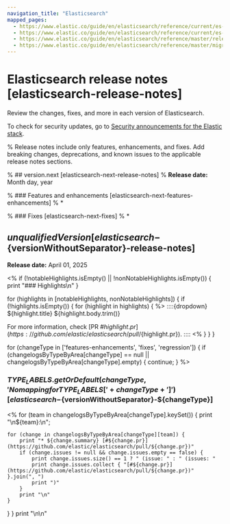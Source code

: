 ```yaml
---
navigation_title: "Elasticsearch"
mapped_pages:
  - https://www.elastic.co/guide/en/elasticsearch/reference/current/es-connectors-release-notes.html
  - https://www.elastic.co/guide/en/elasticsearch/reference/current/es-release-notes.html
  - https://www.elastic.co/guide/en/elasticsearch/reference/master/release-notes-${unqualifiedVersion}.html
  - https://www.elastic.co/guide/en/elasticsearch/reference/master/migrating-${version.major}.${version.minor}.html
---
```


# Elasticsearch release notes [elasticsearch-release-notes]

Review the changes, fixes, and more in each version of Elasticsearch.

To check for security updates, go to [Security announcements for the Elastic stack](https://discuss.elastic.co/c/announcements/security-announcements/31).

% Release notes include only features, enhancements, and fixes. Add breaking changes, deprecations, and known issues to the applicable release notes sections.

% ## version.next [elasticsearch-next-release-notes]
% **Release date:** Month day, year

% ### Features and enhancements [elasticsearch-next-features-enhancements]
% *

% ### Fixes [elasticsearch-next-fixes]
% *

## ${unqualifiedVersion} [elasticsearch-${versionWithoutSeparator}-release-notes]
**Release date:** April 01, 2025

<%
if (!notableHighlights.isEmpty() || !nonNotableHighlights.isEmpty()) {
    print "### Highlights\n"
}

for (highlights in [notableHighlights, nonNotableHighlights]) {
  if (!highlights.isEmpty()) {
    for (highlight in highlights) { %>
::::{dropdown} ${highlight.title}
${highlight.body.trim()}

For more information, check [PR #${highlight.pr}](https://github.com/elastic/elasticsearch/pull/${highlight.pr}).
::::
<% }
  }
}

for (changeType in ['features-enhancements', 'fixes', 'regression']) {
    if (changelogsByTypeByArea[changeType] == null || changelogsByTypeByArea[changeType].empty) {
        continue;
    }
%>
### ${ TYPE_LABELS.getOrDefault(changeType, 'No mapping for TYPE_LABELS[' + changeType + ']') } [elasticsearch-${versionWithoutSeparator}-${changeType}]
<% for (team in changelogsByTypeByArea[changeType].keySet()) {
    print "\n${team}:\n";

    for (change in changelogsByTypeByArea[changeType][team]) {
        print "* ${change.summary} [#${change.pr}](https://github.com/elastic/elasticsearch/pull/${change.pr})"
        if (change.issues != null && change.issues.empty == false) {
            print change.issues.size() == 1 ? " (issue: " : " (issues: "
            print change.issues.collect { "[#${change.pr}](https://github.com/elastic/elasticsearch/pull/${change.pr})" }.join(", ")
            print ")"
        }
        print "\n"
    }
}
}
print "\n\n"
